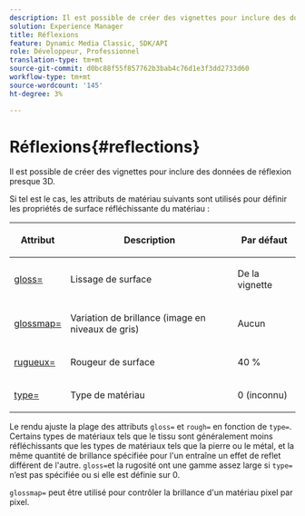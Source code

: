 ```yaml
---
description: Il est possible de créer des vignettes pour inclure des données de réflexion presque 3D.
solution: Experience Manager
title: Réflexions
feature: Dynamic Media Classic, SDK/API
role: Développeur, Professionnel
translation-type: tm+mt
source-git-commit: d0bc88f55f857762b3bab4c76d1e3f3dd2733d60
workflow-type: tm+mt
source-wordcount: '145'
ht-degree: 3%

---
```



# Réflexions{#reflections}

Il est possible de créer des vignettes pour inclure des données de réflexion presque 3D.

Si tel est le cas, les attributs de matériau suivants sont utilisés pour définir les propriétés de surface réfléchissante du matériau :

<table id="table_8769C726A17E412FB41F7CB87690B1FE"> 
 <thead> 
  <tr> 
   <th class="entry"> <p>Attribut </p> </th> 
   <th class="entry"> <p>Description </p> </th> 
   <th class="entry"> <p>Par défaut </p> </th> 
  </tr> 
 </thead>
 <tbody> 
  <tr> 
   <td> <p><a href="../../../../../../ir-api/http-protocol/image-rendering-api-ref/c-ir-http-protocol-ref/c-ir-http-protocol-command-reference/r-ir-http-gloss.md#reference-325aef2ee51e4e1584a06047427340ca" type="reference" format="dita" scope="local"> <span class="codeph"> gloss=</span> </a> </p> </td> 
   <td> <p>Lissage de surface </p> </td> 
   <td> <p>De la vignette </p> </td> 
  </tr> 
  <tr> 
   <td> <p> <a href="../../../../../../ir-api/http-protocol/image-rendering-api-ref/c-ir-http-protocol-ref/c-ir-http-protocol-command-reference/r-ir-glossmap.md#reference-99940148ae6a401482b2d03c68530f3a" type="reference" format="dita" scope="local"> <span class="codeph"> glossmap=  </span> </a> </p> </td> 
   <td> <p>Variation de brillance (image en niveaux de gris) </p> </td> 
   <td> <p>Aucun </p> </td> 
  </tr> 
  <tr> 
   <td> <p> <a href="../../../../../../ir-api/http-protocol/image-rendering-api-ref/c-ir-http-protocol-ref/c-ir-http-protocol-command-reference/r-ir-rough.md#reference-00add846b09f4dc39420bda1ca414180" type="reference" format="dita" scope="local"> <span class="codeph"> rugueux=  </span> </a> </p> </td> 
   <td> <p>Rougeur de surface </p> </td> 
   <td> <p>40 % </p> </td> 
  </tr> 
  <tr> 
   <td> <p> <a href="../../../../../../ir-api/http-protocol/image-rendering-api-ref/c-ir-http-protocol-ref/c-ir-http-protocol-command-reference/r-ir-http-type.md#reference-128c7de89e2d46838019b560f3f84a35" type="reference" format="dita" scope="local"> <span class="codeph"> type=</span> </a> </p> </td> 
   <td> <p>Type de matériau </p> </td> 
   <td> <p>0 (inconnu) </p> </td> 
  </tr> 
 </tbody> 
</table>

Le rendu ajuste la plage des attributs `gloss=` et `rough=` en fonction de `type=`. Certains types de matériaux tels que le tissu sont généralement moins réfléchissants que les types de matériaux tels que la pierre ou le métal, et la même quantité de brillance spécifiée pour l&#39;un entraîne un effet de reflet différent de l&#39;autre. `gloss=`et la rugosité ont une gamme assez large si  `type=` n’est pas spécifiée ou si elle est définie sur 0.

`glossmap=` peut être utilisé pour contrôler la brillance d&#39;un matériau pixel par pixel.
